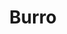 ---
actorId: a_2
title: Burro
nationality: La Granja de Pepito
birth:   12 julio de 2001
gender: Masculino
biography: Su historia comienza cuando Asno/Burro estaba a punto de ser vendido por una anciana a los hombres del señor feudal del reino Duloc, Lord Farquaad que buscaban criaturas sobrenaturales para encerrarlos. Según parece, procedía de una granja desconocida donde residía junto a esa anciana.
moviesId: [m_1,m_2]
---
